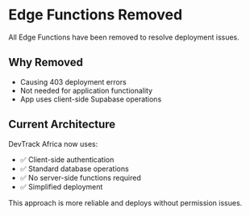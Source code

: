 # Edge Functions Removed

All Edge Functions have been removed to resolve deployment issues.

## Why Removed

- Causing 403 deployment errors
- Not needed for application functionality
- App uses client-side Supabase operations

## Current Architecture

DevTrack Africa now uses:
- ✅ Client-side authentication
- ✅ Standard database operations
- ✅ No server-side functions required
- ✅ Simplified deployment

This approach is more reliable and deploys without permission issues.